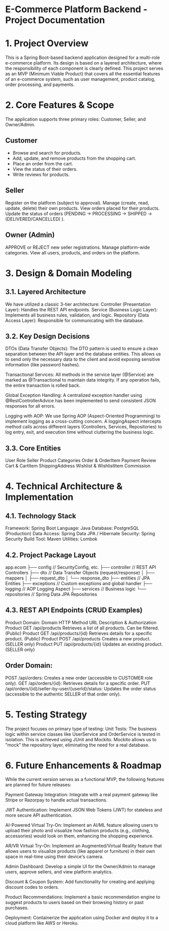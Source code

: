 # E-Commerce Platform Backend - Project Documentation

# 1. Project Overview

This is a Spring Boot-based backend application designed for a multi-role e-commerce platform. Its design is based on a layered architecture, where the responsibility of each component is clearly defined. This project serves as an MVP (Minimum Viable Product) that covers all the essential features of an e-commerce system, such as user management, product catalog, order processing, and payments.

# 2. Core Features & Scope

The application supports three primary roles: Customer, Seller, and Owner/Admin.

## Customer

* Browse and search for products.
* Add, update, and remove products from the shopping cart.
* Place an order from the cart.
* View the status of their orders.
* Write reviews for products.

## Seller

Register on the platform (subject to approval).
Manage (create, read, update, delete) their own products.
View orders placed for their products.
Update the status of orders (PENDING -> PROCESSING -> SHIPPED ->(DELIVERED/CANCELLED) ).

## Owner (Admin)

APPROVE or REJECT new seller registrations.
Manage platform-wide categories.
View all users, products, and orders on the platform.

# 3. Design & Domain Modeling

## 3.1. Layered Architecture

We have utilized a classic 3-tier architecture:
Controller (Presentation Layer): Handles the REST API endpoints.
Service (Business Logic Layer): Implements all business rules, validation, and logic.
Repository (Data Access Layer): Responsible for communicating with the database.

## 3.2. Key Design Decisions

DTOs (Data Transfer Objects): The DTO pattern is used to ensure a clean separation between the API layer and the database entities. This allows us to send only the necessary data to the client and avoid exposing sensitive information (like password hashes).

Transactional Services: All methods in the service layer (@Service) are marked as @Transactional to maintain data integrity. If any operation fails, the entire transaction is rolled back.

Global Exception Handling: A centralized exception handler using @RestControllerAdvice has been implemented to send consistent JSON responses for all errors.

Logging with AOP: We use Spring AOP (Aspect-Oriented Programming) to implement logging as a cross-cutting concern. A loggingAspect  intercepts method calls across different layers (Controllers, Services, Repositories) to log entry, exit, and execution time without cluttering the business logic.

## 3.3. Core Entities

User
Role
Seller
Product
Categories
Order & OrderItem
Payment
Review
Cart & CartItem
ShippingAddress
Wishlist & WishlistItem
Commission

# 4. Technical Architecture & Implementation

## 4.1. Technology Stack

Framework: Spring Boot
Language: Java
Database: PostgreSQL (Production)
Data Access: Spring Data JPA / Hibernate
Security: Spring Security
Build Tool: Maven
Utilities: Lombok

## 4.2. Project Package Layout

app.ecom
├── config          // SecurityConfig, etc.
├── controller      // REST API Controllers
├── dto             // Data Transfer Objects (request/response)
│   ├── mappers
│   ├── request_dto
│   └── response_dto
├── entities        // JPA Entities
├── exceptions      // Custom exceptions and global handler
├── logging         // AOP Logging Aspect
├── services        // Business logic
└── repositories    // Spring Data JPA Repositories

## 4.3. REST API Endpoints (CRUD Examples)

Product Domain:
Domain
HTTP Method
URL
Description & Authorization
Product
GET
/api/products
Retrieves a list of all products. Can be filtered. (Public)
Product
GET
/api/products/{id}
Retrieves details for a specific product. (Public)
Product
POST
/api/products
Creates a new product. (SELLER only)
Product
PUT
/api/products/{id}
Updates an existing product. (SELLER only)


## Order Domain:

POST /api/orders: Creates a new order (accessible to CUSTOMER role only).
GET /api/orders/{id}: Retrieves details for a specific order.
PUT /api/orders/{id}/seller-by-user/{userId}/status: Updates the order status (accessible to the authentic SELLER of that order only).

# 5. Testing Strategy

The project focuses on primary type of testing:
Unit Tests: The business logic within service classes like UserService and OrderService is tested in isolation. This is achieved using JUnit and Mockito. Mockito allows us to "mock" the repository layer, eliminating the need for a real database.

# 6. Future Enhancements & Roadmap

While the current version serves as a functional MVP, the following features are planned for future releases:

Payment Gateway Integration: Integrate with a real payment gateway like Stripe or Razorpay to handle actual transactions.

JWT Authentication: Implement JSON Web Tokens (JWT) for stateless and more secure API authentication.

AI-Powered Virtual Try-On: Implement an AI/ML feature allowing users to upload their photo and visualize how fashion products (e.g., clothing, accessories) would look on them, enhancing the shopping experience.

AR/VR Virtual Try-On: Implement an Augmented/Virtual Reality feature that allows users to visualize products (like apparel or furniture) in their own space in real-time using their device's camera.

Admin Dashboard: Develop a simple UI for the Owner/Admin to manage users, approve sellers, and view platform analytics.

Discount & Coupon System: Add functionality for creating and applying discount codes to orders.

Product Recommendations: Implement a basic recommendation engine to suggest products to users based on their browsing history or past purchases.

Deployment: Containerize the application using Docker and deploy it to a cloud platform like AWS or Heroku.

